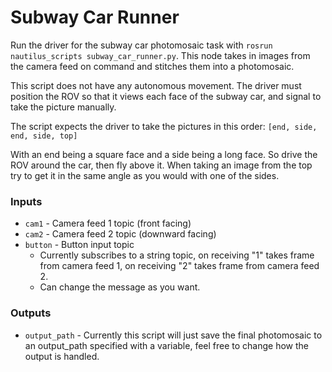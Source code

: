 # Subway Car Runner

Run the driver for the subway car photomosaic task with `rosrun nautilus_scripts subway_car_runner.py`. This node takes in images from the camera feed on command and stitches them into a photomosaic.

This script does not have any autonomous movement. The driver must position the ROV so that it views each face of the subway car, and signal to take the picture manually.

The script expects the driver to take the pictures in this order:
```[end, side, end, side, top]```

With an end being a square face and a side being a long face. So drive the ROV around the car, then fly above it. When taking an image from the top try to get it in the same angle as you would with one of the sides.

### Inputs
- `cam1` - Camera feed 1 topic (front facing)
- `cam2` - Camera feed 2 topic (downward facing)
- `button` - Button input topic
    - Currently subscribes to a string topic, on receiving "1" takes frame from camera feed 1, on receiving "2" takes frame from camera feed 2.
    - Can change the message as you want.

### Outputs
- `output_path` - Currently this script will just save the final photomosaic to an output_path specified with a variable, feel free to change how the output is handled. 